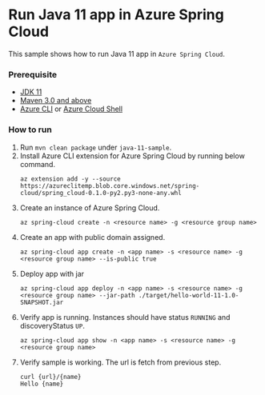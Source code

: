 # Run Java 11 app in Azure Spring Cloud

This sample shows how to run Java 11 app in `Azure Spring Cloud`.

### Prerequisite

* [JDK 11](https://docs.microsoft.com/en-us/azure/java/jdk/java-jdk-install)
* [Maven 3.0 and above](http://maven.apache.org/install.html)
* [Azure CLI](https://docs.microsoft.com/en-us/cli/azure/install-azure-cli?view=azure-cli-latest) or [Azure Cloud Shell](https://docs.microsoft.com/en-us/azure/cloud-shell/overview)

### How to run 

1. Run `mvn clean package` under `java-11-sample`.
1. Install Azure CLI extension for Azure Spring Cloud by running below command.
    ```
    az extension add -y --source https://azureclitemp.blob.core.windows.net/spring-cloud/spring_cloud-0.1.0-py2.py3-none-any.whl
    ```
1. Create an instance of Azure Spring Cloud.
    ```
    az spring-cloud create -n <resource name> -g <resource group name>
    ```
1. Create an app with public domain assigned.
    ```
    az spring-cloud app create -n <app name> -s <resource name> -g <resource group name> --is-public true 
    ```
1. Deploy app with jar
    ```
    az spring-cloud app deploy -n <app name> -s <resource name> -g <resource group name> --jar-path ./target/hello-world-11-1.0-SNAPSHOT.jar
    ```
1. Verify app is running. Instances should have status `RUNNING` and discoveryStatus `UP`. 
    ```
    az spring-cloud app show -n <app name> -s <resource name> -g <resource group name>
    ```
1. Verify sample is working. The url is fetch from previous step. 
    ```
    curl {url}/{name}
    Hello {name}
    ```
